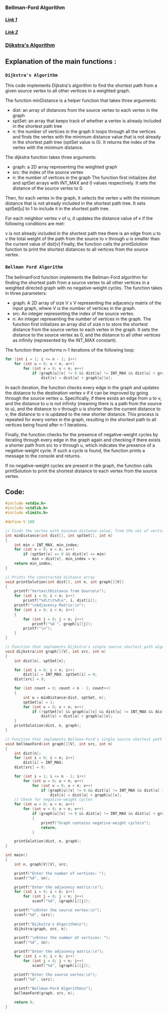 ### Bellman-Ford Algorithm
##### [Link 1](https://www.youtube.com/watch?v=HYefC2QRNbg&ab_channel=eLearningBihar)
##### [Link 2](https://www.youtube.com/watch?v=T_jIM6_JrQM&ab_channel=Tutorialspoint)

### [Dijkstra's Algorithm](https://www.youtube.com/watch?v=XB4MIexjvY0&ab_channel=AbdulBari)

## Explanation of the main functions :
### `Dijkstra's Algorithm`

This code implements Dijkstra's algorithm to find the shortest path from a given source vertex to all other vertices in a weighted graph.

The function minDistance is a helper function that takes three arguments:

* dist: an array of distances from the source vertex to each vertex in the graph
* sptSet: an array that keeps track of whether a vertex is already included in the shortest path tree
* n: the number of vertices in the graph
It loops through all the vertices and finds the vertex with the minimum distance value that is not already in the shortest path tree (sptSet value is 0). It returns the index of the vertex with the minimum distance.

The dijkstra function takes three arguments:

* graph: a 2D array representing the weighted graph
* src: the index of the source vertex
* n: the number of vertices in the graph
The function first initializes dist and sptSet arrays with INT_MAX and 0 values respectively. It sets the distance of the source vertex to 0.

Then, for each vertex in the graph, it selects the vertex u with the minimum distance that is not already included in the shortest path tree. It sets sptSet[u] to 1 to include it in the shortest path tree.

For each neighbor vertex v of u, it updates the distance value of v if the following conditions are met:

v is not already included in the shortest path tree
there is an edge from u to v
the total weight of the path from the source to v through u is smaller than the current value of dist[v]
Finally, the function calls the printSolution function to print the shortest distances to all vertices from the source vertex.

### `Bellman Ford Algorithm`
The bellmanFord function implements the Bellman-Ford algorithm for finding the shortest path from a source vertex to all other vertices in a weighted directed graph with no negative-weight cycles. The function takes in three parameters:

* graph: A 2D array of size V x V representing the adjacency matrix of the input graph, where V is the number of vertices in the graph.
* src: An integer representing the index of the source vertex.
* n: An integer representing the number of vertices in the graph.
The function first initializes an array dist of size n to store the shortest distance from the source vertex to each vertex in the graph. It sets the distance to the source vertex as 0, and the distance to all other vertices as infinity (represented by the INT_MAX constant).

The function then performs n-1 iterations of the following loop:
```c
for (int i = 1; i <= n - 1; i++)
    for (int u = 0; u < n; u++)
        for (int v = 0; v < n; v++)
            if (graph[u][v] != 0 && dist[u] != INT_MAX && dist[u] + graph[u][v] < dist[v])
                dist[v] = dist[u] + graph[u][v];
```
In each iteration, the function checks every edge in the graph and updates the distance to the destination vertex v if it can be improved by going through the source vertex u. Specifically, if there exists an edge from u to v, and the distance to u is not infinity (meaning there is a path from the source to u), and the distance to v through u is shorter than the current distance to v, the distance to v is updated to the new shorter distance. This process is repeated for every vertex in the graph, resulting in the shortest path to all vertices being found after n-1 iterations.

Finally, the function checks for the presence of negative-weight cycles by iterating through every edge in the graph again and checking if there exists a shorter path from src to v through u, which indicates the presence of a negative-weight cycle. If such a cycle is found, the function prints a message to the console and returns.

If no negative-weight cycles are present in the graph, the function calls printSolution to print the shortest distance to each vertex from the source vertex.


## Code:
```c
#include <stdio.h>
#include <stdlib.h>
#include <limits.h>

#define V 100

// Finds the vertex with minimum distance value, from the set of vertices not yet included in shortest path tree
int minDistance(int dist[], int sptSet[], int n)
{
    int min = INT_MAX, min_index;
    for (int v = 0; v < n; v++)
        if (sptSet[v] == 0 && dist[v] <= min)
            min = dist[v], min_index = v;
    return min_index;
}

// Prints the constructed distance array
void printSolution(int dist[], int n, int graph[][V])
{
    printf("Vertex\tDistance from Source\n");
    for (int i = 0; i < n; i++)
        printf("%d\t\t%d\n", i, dist[i]);
    printf("\nAdjacency Matrix:\n");
    for (int i = 0; i < n; i++)
    {
        for (int j = 0; j < n; j++)
            printf("%d ", graph[i][j]);
        printf("\n");
    }
}

// Function that implements Dijkstra's single source shortest path algorithm for a graph represented using adjacency matrix representation
void dijkstra(int graph[][V], int src, int n)
{
    int dist[n], sptSet[n];

    for (int i = 0; i < n; i++)
        dist[i] = INT_MAX, sptSet[i] = 0;
    dist[src] = 0;

    for (int count = 0; count < n - 1; count++)
    {
        int u = minDistance(dist, sptSet, n);
        sptSet[u] = 1;
        for (int v = 0; v < n; v++)
            if (!sptSet[v] && graph[u][v] && dist[u] != INT_MAX && dist[u] + graph[u][v] < dist[v])
                dist[v] = dist[u] + graph[u][v];
    }
    printSolution(dist, n, graph);
}

// Function that implements Bellman-Ford's single source shortest path algorithm for a graph represented using adjacency matrix representation
void bellmanFord(int graph[][V], int src, int n)
{
    int dist[n];
    for (int i = 0; i < n; i++)
        dist[i] = INT_MAX;
    dist[src] = 0;

    for (int i = 1; i <= n - 1; i++)
        for (int u = 0; u < n; u++)
            for (int v = 0; v < n; v++)
                if (graph[u][v] != 0 && dist[u] != INT_MAX && dist[u] + graph[u][v] < dist[v])
                    dist[v] = dist[u] + graph[u][v];
    // Check for negative-weight cycles
    for (int u = 0; u < n; u++)
        for (int v = 0; v < n; v++)
            if (graph[u][v] != 0 && dist[u] != INT_MAX && dist[u] + graph[u][v] < dist[v])
            {
                printf("Graph contains negative-weight cycle\n");
                return;
            }

    printSolution(dist, n, graph);
}

int main()
{
    int n, graph[V][V], src;

    printf("Enter the number of vertices: ");
    scanf("%d", &n);

    printf("Enter the adjacency matrix:\n");
    for (int i = 0; i < n; i++)
        for (int j = 0; j < n; j++)
            scanf("%d", &graph[i][j]);

    printf("\nEnter the source vertex:\n");
    scanf("%d", &src);
    
    printf("Dijkstra's Algorithm\n");
    dijkstra(graph, src, n);

    printf("\nEnter the number of vertices: ");
    scanf("%d", &n);

    printf("Enter the adjacency matrix:\n");
    for (int i = 0; i < n; i++)
        for (int j = 0; j < n; j++)
            scanf("%d", &graph[i][j]);

    printf("Enter the source vertex:\n");
    scanf("%d", &src);
    
    printf("Bellman-Ford Algorithm\n");
    bellmanFord(graph, src, n);

    return 0;
}
```
